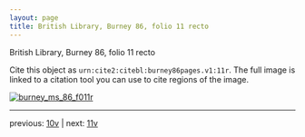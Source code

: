 ```yaml
---
layout: page
title: British Library, Burney 86, folio 11 recto
---
```


British Library, Burney 86, folio 11 recto

Cite this object as `urn:cite2:citebl:burney86pages.v1:11r`.  The full image is linked to a citation tool you can use to cite regions of the image.

[![burney_ms_86_f011r](http://www.homermultitext.org/iipsrv?IIIF=/project/homer/pyramidal/deepzoom/citebl/burney86imgs/v1/burney_ms_86_f011r.tif/full/800,/0/default.jpg)](http://www.homermultitext.org/ict2/?urn=urn:cite2:citebl:burney86imgs.v1:burney_ms_86_f011r) 

---

previous:  [10v](../10v/) | next: [11v](../11v/)